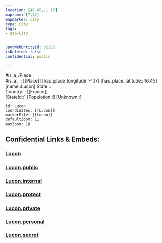 ```yaml
---
location: [46.45,-1.17] 
mapzoom: [7,12] 
mapmarker: city 
type: City
tags:
- geo/City


SpocWebEntityId: 32125
isDeleted: false
confidential: public

---
```

#is_a_/Place  
#is_a_ :: [[Place]] 
[has_place_longitude::-1.17] 
[has_place_latitude::46.45] 
[name::Lucon] 
State ::  
Country :: [[France]]  
[StateId::] 
[Population::] 
[Unknown::] 


```leaflet
id: Lucon
coordinates: [[Lucon]] 
markerFile: [[Lucon]] 
defaultZoom: 11 
maxZoom: 18
```


## Confidential Links & Embeds: 

### [Lucon](/_Standards/Earth/Continent/Europe/Europe~West/France/regions~France/Pays_de_la_Loire/departments~Pays_de_la_Loire/Vendée/communes~Vendée/Fontenay-le-Comte/cities~Fontenay-le-Comte/Lucon.md) 

### [Lucon.public](/_public/Earth/Continent/Europe/Europe~West/France/regions~France/Pays_de_la_Loire/departments~Pays_de_la_Loire/Vendée/communes~Vendée/Fontenay-le-Comte/cities~Fontenay-le-Comte/Lucon.public.md) 

### [Lucon.internal](/_internal/Earth/Continent/Europe/Europe~West/France/regions~France/Pays_de_la_Loire/departments~Pays_de_la_Loire/Vendée/communes~Vendée/Fontenay-le-Comte/cities~Fontenay-le-Comte/Lucon.internal.md) 

### [Lucon.protect](/_protect/Earth/Continent/Europe/Europe~West/France/regions~France/Pays_de_la_Loire/departments~Pays_de_la_Loire/Vendée/communes~Vendée/Fontenay-le-Comte/cities~Fontenay-le-Comte/Lucon.protect.md) 

### [Lucon.private](/_private/Earth/Continent/Europe/Europe~West/France/regions~France/Pays_de_la_Loire/departments~Pays_de_la_Loire/Vendée/communes~Vendée/Fontenay-le-Comte/cities~Fontenay-le-Comte/Lucon.private.md) 

### [Lucon.personal](/_personal/Earth/Continent/Europe/Europe~West/France/regions~France/Pays_de_la_Loire/departments~Pays_de_la_Loire/Vendée/communes~Vendée/Fontenay-le-Comte/cities~Fontenay-le-Comte/Lucon.personal.md) 

### [Lucon.secret](/_secret/Earth/Continent/Europe/Europe~West/France/regions~France/Pays_de_la_Loire/departments~Pays_de_la_Loire/Vendée/communes~Vendée/Fontenay-le-Comte/cities~Fontenay-le-Comte/Lucon.secret.md)

